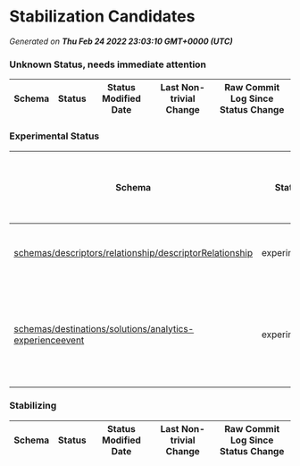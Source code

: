 # Stabilization Candidates

_Generated on **Thu Feb 24 2022 23:03:10 GMT+0000 (UTC)**_


### Unknown Status, needs immediate attention

|Schema|Status|Status Modified Date|Last Non-trivial Change|Raw Commit Log Since Status Change|
|------|------|--------------------|-----------------------|----------------------------------|


### Experimental Status

|Schema|Status|Status Modified Date|Last Non-trivial Change|Raw Commit Log Since Status Change|
|------|------|--------------------|-----------------------|----------------------------------|
|[schemas/descriptors/relationship/descriptorRelationship](schemas/descriptors/relationship/descriptorRelationship.schema.json)|experimental|**322**|**246**|[613a327](https://github.com/adobe/xdm/commit/613a3270dace69bcfef0d391e0b3717946fa3a22 "Removed extension folder from localization") [b4ac040](https://github.com/adobe/xdm/commit/b4ac0402a6f317427c1b6511584fd79372b028ab "Merge master") [f30f47d](https://github.com/adobe/xdm/commit/f30f47d4fc34a62c3af366b3a2deef5cfc281d04 "Added meta:tileId and meta:descriptionId to resolver of compatibility check") [26c8c21](https://github.com/adobe/xdm/commit/26c8c21ed74e24d631c8edef8945dd1048f99cbb "Excluded null values and append random number to keys") [8616f86](https://github.com/adobe/xdm/commit/8616f862621868dfb4ffa7286938186de4822d96 "Added meta:createdDate attribute")|
|[schemas/destinations/solutions/analytics-experienceevent](schemas/destinations/solutions/analytics-experienceevent.schema.json)|experimental|**180**|9|[24fcf3a](https://github.com/adobe/xdm/commit/24fcf3a96c85c6ae3bfb004d40914f2a233dc67b "Update analytics-experienceevent.schema.json") [5cee23f](https://github.com/adobe/xdm/commit/5cee23f397b7d5408f3a2ea3a3f41b367bbddc0f "Update analytics-experienceevent.schema.json") [30d35d6](https://github.com/adobe/xdm/commit/30d35d60711d136633b7752947c812b0c3307db7 "Update analytics-experienceevent.schema.json") [8245ce9](https://github.com/adobe/xdm/commit/8245ce978f7e238bda59c5f0f0c6e8bb541a7998 "Revert the ID to those in en-US file") [d83cc36](https://github.com/adobe/xdm/commit/d83cc365740a81bf0c470b89b0dd690adb125326 "Added titleId and created Localization files") [613a327](https://github.com/adobe/xdm/commit/613a3270dace69bcfef0d391e0b3717946fa3a22 "Removed extension folder from localization") [b4ac040](https://github.com/adobe/xdm/commit/b4ac0402a6f317427c1b6511584fd79372b028ab "Merge master") [f30f47d](https://github.com/adobe/xdm/commit/f30f47d4fc34a62c3af366b3a2deef5cfc281d04 "Added meta:tileId and meta:descriptionId to resolver of compatibility check") [26c8c21](https://github.com/adobe/xdm/commit/26c8c21ed74e24d631c8edef8945dd1048f99cbb "Excluded null values and append random number to keys")|


### Stabilizing

|Schema|Status|Status Modified Date|Last Non-trivial Change|Raw Commit Log Since Status Change|
|------|------|--------------------|-----------------------|----------------------------------|




